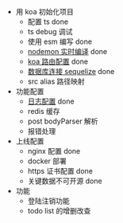 - 用 koa 初始化项目
  - 配置 ts done
  - ts debug 调试
  - 使用 esm 编写 done
  - [nodemon 实时编译](https://github.com/remy/nodemon) done
  - [koa 路由配置](https://github.com/koajs/router/blob/master/API.md) done
  - [数据库连接 sequelize](https://github.com/sequelize/sequelize) done
  - src alias 路径映射
- 功能配置
  - [日志配置](https://github.com/koajs/logger) done
  - redis 缓存
  - post bodyParser 解析
  - 报错处理
- 上线配置
  - nginx 配置 done
  - docker 部署
  - https 证书配置 done
  - 关键数据不可开源 done
- 功能
  - 登陆注销功能 
  - todo list 的增删改查
 